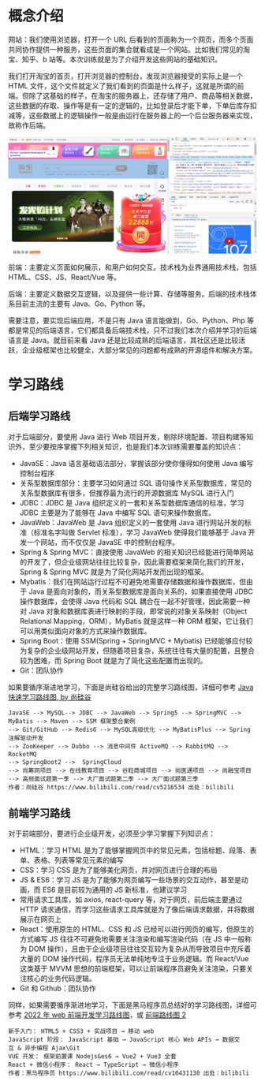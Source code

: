 # 概念介绍

网站：我们使用浏览器，打开一个 URL 后看到的页面称为一个网页，而多个页面共同协作提供一种服务，这些页面的集合就看成是一个网站。比如我们常见的淘宝、知乎、b 站等。本次训练就是为了介绍开发这些网站的基础知识。

我们打开淘宝的首页，打开浏览器的控制台，发现浏览器接受的实际上是一个 HTML 文件，这个文件就定义了我们看到的页面是什么样子，这就是所谓的前端。但除了这基础的样子，在淘宝的服务器上，还存储了用户、商品等相关数据，这些数据的存取、操作等是有一定的逻辑的，比如登录后才能下单，下单后库存扣减等，这些数据上的逻辑操作一般是由运行在服务器上的一个后台服务器来实现，故称作后端。

![淘宝](https://raw.githubusercontent.com/h428/img/master/note/00000230.jpg)

前端：主要定义页面如何展示，和用户如何交互。技术栈为业界通用技术栈，包括 HTML、CSS、JS、React/Vue 等。

后端：主要定义数据交互逻辑，以及提供一些计算、存储等服务。后端的技术栈体系目前主流的主要有 Java、Go、Python 等。

需要注意，要实现后端应用，不是只有 Java 语言能做到，Go、Python、Php 等都是常见的后端语言，它们都具备后端技术栈，只不过我们本次介绍并学习的后端语言是 Java。就目前来看 Java 还是比较成熟的后端语言，其社区还是比较活跃，企业级框架也比较健全，大部分常见的问题都有成熟的开源组件和解决方案。

# 学习路线

## 后端学习路线

对于后端部分，要使用 Java 进行 Web 项目开发，剔除环境配置、项目构建等知识外，至少要按序掌握下列相关知识，也是我们本次训练需要覆盖的知识点：

- JavaSE：Java 语言基础语法部分，掌握该部分使你懂得如何使用 Java 编写控制台程序
- 关系型数据库部分：主要学习如何通过 SQL 语句操作关系型数据库，常见的关系型数据库有很多，但推荐最为流行的开源数据库 MySQL 进行入门
- JDBC：JDBC 是 Java 组织定义的一套和关系型数据库通信的标准，学习 JDBC 主要是为了能够在 Java 中编写 SQL 语句来操作数据库。
- JavaWeb：JavaWeb 是 Java 组织定义的一套使用 Java 进行网站开发的标准（标准名字叫做 Servlet 标准），学习 JavaWeb 使得我们能够基于 Java 开发一个网站，而不仅仅是 JavaSE 中的控制台程序。
- Spring & Spring MVC：直接使用 JavaWeb 的相关知识已经能进行简单网站的开发了，但企业级网站往往比较复杂，因此需要框架来简化我们的开发，Spring & Spring MVC 就是为了简化网站开发而出现的框架。
- Mybatis：我们在网站运行过程不可避免地需要存储数据和操作数据库，但由于 Java 是面向对象的，而关系型数据库是面向关系的，如果直接使用 JDBC 操作数据库，会使得 Java 代码和 SQL 耦合在一起不好管理，因此需要一种对 Java 对象和数据库表进行映射的手段，即常说的对象关系映射（Object Relational Mapping，ORM），MyBatis 就是这样一种 ORM 框架，它让我们可以用类似面向对象的方式来操作数据库。
- Spring Boot：使用 SSM(Spring + SpringMVC + Mybatis) 已经能够应付较为复杂的企业级网站开发，但随着项目复杂，系统往往有大量的配置，且整合较为困难，而 Spring Boot 就是为了简化这些配置而出现的。
- Git：团队协作

如果要循序渐进地学习，下面是尚硅谷给出的完整学习路线图，详细可参考 [Java 快速学习路线图, by 尚硅谷](https://www.bilibili.com/read/cv5216534)

```
JavaSE --> MySQL--> JDBC --> JavaWeb --> Spring5 --> SpringMVC --> MyBatis --> Maven --> SSM 框架整合案例 
--> Git/GitHub --> Redis6 --> MySQL高级优化 --> MyBatisPlus --> Spring 注解驱动开发 
--> ZooKeeper --> Dubbo --> 消息中间件 ActiveMQ --> RabbitMQ --> RocketMQ
--> SpringBoot2 -->  SpringCloud 
--> 尚筹网项目 --> 在线教育项目 --> 谷粒商城项目 --> 尚医通项目 --> 尚融宝项目
--> 高频面试题第一季 --> 大厂面试题第二季 --> 大厂面试题第三季 
作者：尚硅谷 https://www.bilibili.com/read/cv5216534 出处：bilibili
```

## 前端学习路线

对于前端部分，要进行企业级开发，必须至少学习掌握下列知识点：

- HTML：学习 HTML 是为了能够掌握网页中的常见元素，包括标题、段落、表单、表格、列表等常见元素的编写
- CSS：学习 CSS 是为了能够美化网页，并对网页进行合理的布局
- JS & ES6：学习 JS 是为了能够为网页编写一些场景的交互动作，甚至是动画，而 ES6 是目前较为通用的 JS 新标准，也建议学习
- 常用请求工具库，如 axios, react-query 等，对于网页，前后端主要通过 HTTP 请求通信，而学习这些请求工具库就是为了像后端请求数据，并将数据展示在网页上
- React：使用原生的 HTML、CSS 和 JS 已经可以进行网页的编写，但原生的方式编写 JS 往往不可避免地需要关注渲染和编写渲染代码（在 JS 中一般称为 DOM 操作），且由于企业级项目往往交互较为复杂从而导致项目中充斥着大量的 DOM 操作代码，程序员无法单纯地专注于业务逻辑。而 React/Vue 这类基于 MVVM 思想的前端框架，可以让前端程序员避免关注渲染，只要关注核心的业务代码逻辑。
- Git 和 Github：团队协作

同样，如果需要循序渐进地学习，下面是黑马程序员总结好的学习路线图，详细可参考 [2022 年 web 前端开发学习路线图](https://www.bilibili.com/read/cv10431130)，或 [前端路线图 2](https://www.bilibili.com/read/cv5650633)

```
新手入门： HTML5 + CSS3 + 实战项目 → 移动 web
JavaScript 阶段： JavaScript 基础 → JavaScript 核心 Web APIs → 数据交互 & 异步编程 Ajax\Git
VUE 开发： 框架前置课 Nodejs&es6 → Vue2 + Vue3 全套
React + 微信小程序： React → TypeScript → 微信小程序
作者：黑马程序员 https://www.bilibili.com/read/cv10431130 出处：bilibili
```
